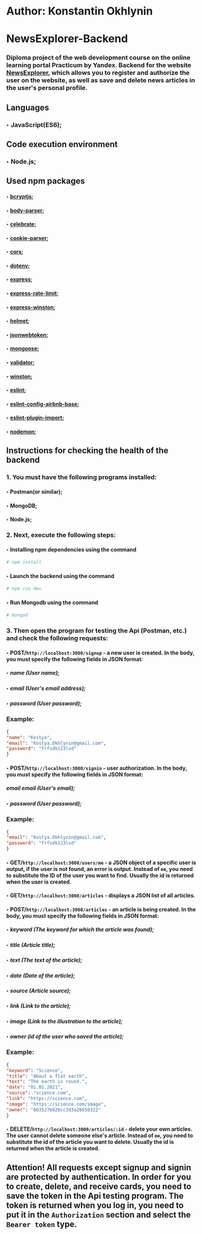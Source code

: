 # Author: Konstantin Okhlynin
# NewsExplorer-Backend
### Diploma project of the web development course on the online learning portal Practicum by Yandex. Backend for the website [NewsExplorer](https://github.com/KonstantinOkhlynin/news-explorer--frontend), which allows you to register and authorize the user on the website, as well as save and delete news articles in the user's personal profile.
## Languages
### ‣ JavaScript(ES6);
## Code execution environment
### ‣ Node.js;
## Used npm packages
#### ‣ [bcryptjs](https://www.npmjs.com/package/bcryptjs);
#### ‣ [body-parser](https://www.npmjs.com/package/body-parser);
#### ‣ [celebrate](https://www.npmjs.com/package/celebrate);
#### ‣ [cookie-parser](https://www.npmjs.com/package/cookie-parser);
#### ‣ [cors](https://www.npmjs.com/package/cors);
#### ‣ [dotenv](https://www.npmjs.com/package/dotenv);
#### ‣ [express](https://www.npmjs.com/package/express);
#### ‣ [express-rate-limit](https://www.npmjs.com/package/express);
#### ‣ [express-winston](https://www.npmjs.com/package/express-winston);
#### ‣ [helmet](https://www.npmjs.com/package/helmet);
#### ‣ [jsonwebtoken](https://www.npmjs.com/package/file-loader);
#### ‣ [mongoose](https://www.npmjs.com/package/mongoose);
#### ‣ [validator](https://www.npmjs.com/package/validator);
#### ‣ [winston](https://www.npmjs.com/package/winston);
#### ‣ [eslint](https://www.npmjs.com/package/eslint);
#### ‣ [eslint-config-airbnb-base](https://www.npmjs.com/package/eslint-config-airbnb-base);
#### ‣ [eslint-plugin-import](https://www.npmjs.com/package/eslint-plugin-import);
#### ‣ [nodemon](https://www.npmjs.com/package/nodemon);
## Instructions for checking the health of the backend
### 1. You must have the following programs installed:
#### ‣ Postman(or similar);
#### ‣ MongoDB;
#### ‣ Node.js;
### 2. Next, execute the following steps:
#### ‣ Installing npm dependencies using the command
```bash
# npm install
```
#### ‣ Launch the backend using the command
```bash
# npm run dev
```
#### ‣ Run Mongodb using the command
```bash
# mongod
```
### 3. Then open the program for testing the Api (Postman, etc.) and check the following requests:
#### ‣ POST/`http://localhost:3000/signup` - a new user is created. In the body, you must specify the following fields in JSON format:
##### ‣ name (User name);
##### ‣ email (User's email address);
##### ‣ password (User password);
### Example:
``` json
{
"name": "Kostya",
"email": "Kostya.Okhlynin@gmail.com",
"password": "frfsdk123lsd"
}
```
#### ‣ POST/`http://localhost:3000/signin` - user authorization. In the body, you must specify the following fields in JSON format:
##### email email (User's email);
##### ‣ password (User password);
### Example:
``` json
{
"email": "Kostya.Okhlynin@gmail.com",
"password": "frfsdk123lsd"
}
```
#### ‣ GET/`http://localhost:3000/users/me` - a JSON object of a specific user is output, if the user is not found, an error is output. Instead of `me`, you need to substitute the ID of the user you want to find. Usually the id is returned when the user is created.
#### ‣ GET/`http://localhost:3000/articles` - displays a JSON list of all articles.
#### ‣ POST/`http://localhost:3000/articles` - an article is being created. In the body, you must specify the following fields in JSON format:
##### ‣ keyword (The keyword for which the article was found);
##### ‣ title (Article title);
##### ‣ text (The text of the article);
##### ‣ date (Date of the article);
##### ‣ source (Article source);
##### ‣ link (Link to the article);
##### ‣ image (Link to the illustration to the article);
##### ‣ owner (id of the user who saved the article);
### Example:
``` json
{
"keyword": "Science",
"title": "About a flat earth",
"text": "The earth is round.",
"date": "01.01.2021",
"source": "science.com",
"link": "https://science.com",
"image": "https://science.com/image",
"owner": "6035276828cc3d3a28658322"
}
```
#### ‣ DELETE/`http://localhost:3000/articles/:id` - delete your own articles. The user cannot delete someone else's article. Instead of `me`, you need to substitute the id of the article you want to delete. Usually the id is returned when the article is created.
## Attention! All requests except signup and signin are protected by authentication. In order for you to create, delete, and receive cards, you need to save the token in the Api testing program. The token is returned when you log in, you need to put it in the `Authorization` section and select the `Bearer token` type.
